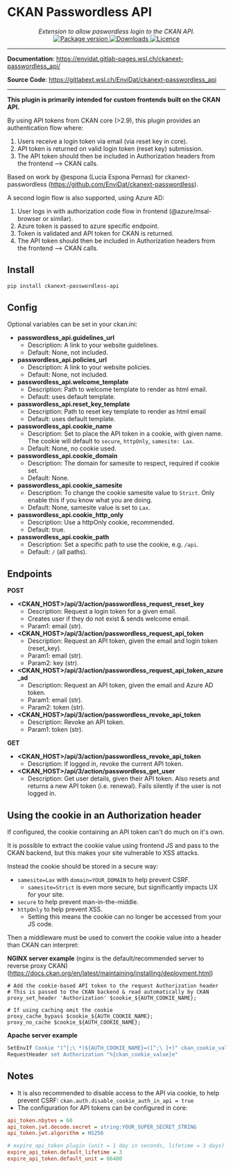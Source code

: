 # CKAN Passwordless API

<div align="center">
  <em>Extension to allow paswordless login to the CKAN API.</em>
</div>
<div align="center">
  <a href="https://pypi.org/project/ckanext-passwordless_api" target="_blank">
      <img src="https://img.shields.io/pypi/v/ckanext-passwordless_api?color=%2334D058&label=pypi%20package" alt="Package version">
  </a>
  <a href="https://pypistats.org/packages/ckanext-passwordless_api" target="_blank">
      <img src="https://img.shields.io/pypi/dm/ckanext-passwordless_api.svg" alt="Downloads">
  </a>
  <a href="https://gitlabext.wsl.ch/EnviDat/ckanext-passwordless_api/-/raw/main/LICENCE" target="_blank">
      <img src="https://img.shields.io/github/license/EnviDat/ckanext-passwordless_api.svg" alt="Licence">
  </a>
</div>

---

**Documentation**: <a href="https://envidat.gitlab-pages.wsl.ch/ckanext-passwordless_api/" target="_blank">https://envidat.gitlab-pages.wsl.ch/ckanext-passwordless_api/</a>

**Source Code**: <a href="https://gitlabext.wsl.ch/EnviDat/ckanext-passwordless_api" target="_blank">https://gitlabext.wsl.ch/EnviDat/ckanext-passwordless_api</a>

---

**This plugin is primarily intended for custom frontends built on the CKAN API.**

By using API tokens from CKAN core (>2.9), this plugin provides an authentication flow where:

1. Users receive a login token via email (via reset key in core).
2. API token is returned on valid login token (reset key) submission.
3. The API token should then be included in Authorization headers from the frontend --> CKAN calls.

Based on work by @espona (Lucia Espona Pernas) for ckanext-passwordless (https://github.com/EnviDat/ckanext-passwordless).

A second login flow is also supported, using Azure AD:

1. User logs in with authorization code flow in frontend (@azure/msal-browser or similar).
2. Azure token is passed to azure specific endpoint.
3. Token is validated and API token for CKAN is returned.
4. The API token should then be included in Authorization headers from the frontend --> CKAN calls.

## Install

```bash
pip install ckanext-passwordless-api
```

## Config

Optional variables can be set in your ckan.ini:

- **passwordless_api.guidelines_url**
  - Description: A link to your website guidelines.
  - Default: None, not included.
- **passwordless_api.policies_url**
  - Description: A link to your website policies.
  - Default: None, not included.
- **passwordless_api.welcome_template**
  - Description: Path to welcome template to render as html email.
  - Default: uses default template.
- **passwordless_api.reset_key_template**
  - Description: Path to reset key template to render as html email
  - Default: uses default template.
- **passwordless_api.cookie_name**
  - Description: Set to place the API token in a cookie, with given name.
    The cookie will default to `secure`, `httpOnly`, `samesite: Lax`.
  - Default: None, no cookie used.
- **passwordless_api.cookie_domain**
  - Description: The domain for samesite to respect, required if cookie set.
  - Default: None.
- **passwordless_api.cookie_samesite**
  - Description: To change the cookie samesite value to `Strict`.
    Only enable this if you know what you are doing.
  - Default: None, samesite value is set to `Lax`.
- **passwordless_api.cookie_http_only**
  - Description: Use a httpOnly cookie, recommended.
  - Default: true.
- **passwordless_api.cookie_path**
  - Description: Set a specific path to use the cookie, e.g. `/api`.
  - Default: `/` (all paths).

## Endpoints

**POST**

- **<CKAN_HOST>/api/3/action/passwordless_request_reset_key**
  - Description: Request a login token for a given email.
  - Creates user if they do not exist & sends welcome email.
  - Param1: email (str).
- **<CKAN_HOST>/api/3/action/passwordless_request_api_token**
  - Description: Request an API token, given the email and login token (reset_key).
  - Param1: email (str).
  - Param2: key (str).
- **<CKAN_HOST>/api/3/action/passwordless_request_api_token_azure_ad**
  - Description: Request an API token, given the email and Azure AD token.
  - Param1: email (str).
  - Param2: token (str).
- **<CKAN_HOST>/api/3/action/passwordless_revoke_api_token**
  - Description: Revoke an API token.
  - Param1: token (str).

**GET**

- **<CKAN_HOST>/api/3/action/passwordless_revoke_api_token**
  - Description: If logged in, revoke the current API token.
- **<CKAN_HOST>/api/3/action/passwordless_get_user**
  - Description: Get user details, given their API token.
    Also resets and returns a new API token (i.e. renewal).
    Fails silently if the user is not logged in.

## Using the cookie in an Authorization header

If configured, the cookie containing an API token can't do much on it's own.

It is possible to extract the cookie value using frontend JS and pass to the CKAN backend, but this makes your site vulnerable to XSS attacks.

Instead the cookie should be stored in a secure way:

- `samesite=Lax` with `domain=YOUR_DOMAIN` to help prevent CSRF.
  - `samesite=Strict` is even more secure, but significantly impacts UX for your site.
- `secure` to help prevent man-in-the-middle.
- `httpOnly` to help prevent XSS.
  - Setting this means the cookie can no longer be accessed from your JS code.

Then a middleware must be used to convert the cookie value into a header than CKAN can interpret:

**NGINX server example**
(nginx is the default/recommended server to reverse proxy CKAN)
(https://docs.ckan.org/en/latest/maintaining/installing/deployment.html)

```nginx
# Add the cookie-based API token to the request Authorization header
# This is passed to the CKAN backend & read automatically by CKAN
proxy_set_header 'Authorization' $cookie_${AUTH_COOKIE_NAME};

# If using caching omit the cookie
proxy_cache_bypass $cookie_${AUTH_COOKIE_NAME};
proxy_no_cache $cookie_${AUTH_COOKIE_NAME};
```

**Apache server example**

```apache
SetEnvIf Cookie "(^|;\ *)${AUTH_COOKIE_NAME}=([^;\ ]+)" ckan_cookie_value=$2
RequestHeader set Authorization "%{ckan_cookie_value}e"
```

## Notes

- It is also recommended to disable access to the API via cookie, to help prevent CSRF:
  `ckan.auth.disable_cookie_auth_in_api = true`
- The configuration for API tokens can be configured in core:

```ini
api_token.nbytes = 60
api_token.jwt.decode.secret = string:YOUR_SUPER_SECRET_STRING
api_token.jwt.algorithm = HS256

# expire_api_token plugin (unit = 1 day in seconds, lifetime = 3 days)
expire_api_token.default_lifetime = 3
expire_api_token.default_unit = 86400
```
